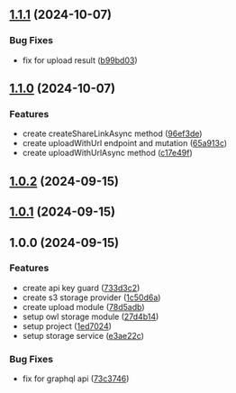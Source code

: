 

## [1.1.1](https://github.com/ismetkizgin/nestjs-nvs-storage/compare/v1.1.0...v1.1.1) (2024-10-07)


### Bug Fixes

* fix for upload result ([b99bd03](https://github.com/ismetkizgin/nestjs-nvs-storage/commit/b99bd03c5871ac71b0c608f0df3ebc7799c03c86))

## [1.1.0](https://github.com/ismetkizgin/nestjs-nvs-storage/compare/v1.0.2...v1.1.0) (2024-10-07)


### Features

* create createShareLinkAsync method ([96ef3de](https://github.com/ismetkizgin/nestjs-nvs-storage/commit/96ef3de8b9c1835898ed3542d86799cc0dac8b0b))
* create uploadWithUrl endpoint and mutation ([65a913c](https://github.com/ismetkizgin/nestjs-nvs-storage/commit/65a913cf9893ee52aedea33fb4d6ea8ec863e91c))
* create uploadWithUrlAsync method ([c17e49f](https://github.com/ismetkizgin/nestjs-nvs-storage/commit/c17e49fbdc7fbbf91f90dfba1e8165f8e7011acc))

## [1.0.2](https://github.com/ismetkizgin/nestjs-nvs-storage/compare/v1.0.1...v1.0.2) (2024-09-15)

## [1.0.1](https://github.com/ismetkizgin/nestjs-nvs-storage/compare/v1.0.0...v1.0.1) (2024-09-15)

## 1.0.0 (2024-09-15)


### Features

* create api key guard ([733d3c2](https://github.com/ismetkizgin/nestjs-nvs-storage/commit/733d3c2458fda779dd57e8ef30ea56dc33d3f465))
* create s3 storage provider ([1c50d6a](https://github.com/ismetkizgin/nestjs-nvs-storage/commit/1c50d6a2cafee3a8106376bbeafa39a828c9ac11))
* create upload module ([78d5adb](https://github.com/ismetkizgin/nestjs-nvs-storage/commit/78d5adb1bbbc770734f2dcdd15834fea60f0f30d))
* setup owl storage module ([27d4b14](https://github.com/ismetkizgin/nestjs-nvs-storage/commit/27d4b145c2f4292e872b05256b58f19510b74da0))
* setup project ([1ed7024](https://github.com/ismetkizgin/nestjs-nvs-storage/commit/1ed7024fe777ba407a3b955e23fb293f9eefeb72))
* setup storage service ([e3ae22c](https://github.com/ismetkizgin/nestjs-nvs-storage/commit/e3ae22c42693fec4f52a9106bf205385d7d7aaea))


### Bug Fixes

* fix for graphql api ([73c3746](https://github.com/ismetkizgin/nestjs-nvs-storage/commit/73c3746c9ddab4ee37ec9cb7470062e1eb40a81f))
